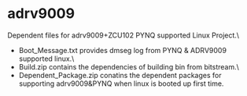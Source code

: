 # adrv9009

Dependent files for adrv9009+ZCU102 PYNQ supported Linux Project.\
+ Boot_Message.txt provides dmseg log from PYNQ & ADRV9009 supported linux.\
+ Build.zip contains the dependencies of building bin from bitstream.\
+ Dependent_Package.zip conatins the dependent packages for supporting adrv9009&PYNQ when linux is booted up first time.
